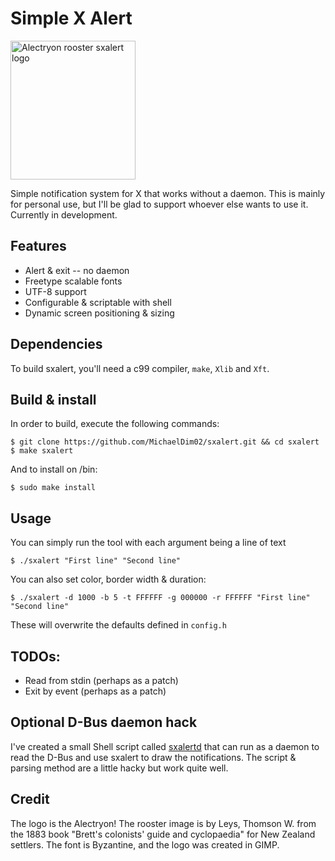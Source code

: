 # Simple X Alert 
<img src="https://mcdim.xyz/projects/sxalert/alectryon.png" alt="Alectryon rooster sxalert logo" style="height: 222px; width:200px;"/>

Simple notification system for X that works without a daemon. This is mainly for personal use, but I'll be glad to support whoever else wants to use it. Currently in development.

## Features
+ Alert & exit -- no daemon
+ Freetype scalable fonts
+ UTF-8 support
+ Configurable & scriptable with shell
+ Dynamic screen positioning & sizing

## Dependencies
To build sxalert, you'll need a c99 compiler,  `make`, `Xlib` and `Xft`.

## Build & install
In order to build, execute the following commands:
```
$ git clone https://github.com/MichaelDim02/sxalert.git && cd sxalert
$ make sxalert
```
And to install on /bin:
```
$ sudo make install
```

## Usage
You can simply run the tool with each argument being a line of text
```
$ ./sxalert "First line" "Second line"
```
You can also set color, border width & duration:
```
$ ./sxalert -d 1000 -b 5 -t FFFFFF -g 000000 -r FFFFFF "First line" "Second line"
```
These will overwrite the defaults defined in `config.h`

## TODOs:
+ Read from stdin (perhaps as a patch)
+ Exit by event (perhaps as a patch)

## Optional D-Bus daemon hack
I've created a small Shell script called [sxalertd](https://github.com/MichaelDim02/sxalertd) that can run as a daemon to read the D-Bus and use sxalert to draw the notifications. The script & parsing method are a little hacky but work quite well.

## Credit
The logo is the Alectryon! The rooster image is by Leys, Thomson W. from the 1883 book "Brett's colonists' guide and cyclopaedia" for New Zealand settlers. The font is Byzantine, and the logo was created in GIMP.
